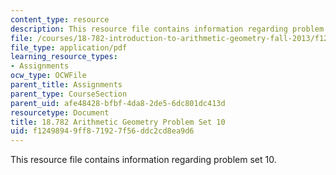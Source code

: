 ```yaml
---
content_type: resource
description: This resource file contains information regarding problem set 10.
file: /courses/18-782-introduction-to-arithmetic-geometry-fall-2013/f12498949ff871927f56ddc2cd8ea9d6_MIT18_782F13_pset10.pdf
file_type: application/pdf
learning_resource_types:
- Assignments
ocw_type: OCWFile
parent_title: Assignments
parent_type: CourseSection
parent_uid: afe48428-bfbf-4da8-2de5-6dc801dc413d
resourcetype: Document
title: 18.782 Arithmetic Geometry Problem Set 10
uid: f1249894-9ff8-7192-7f56-ddc2cd8ea9d6
---
```

This resource file contains information regarding problem set 10.

